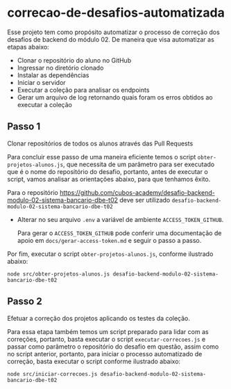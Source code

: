 # correcao-de-desafios-automatizada

Esse projeto tem como propósito automatizar o processo de correção dos desafios de backend do módulo 02. De maneira que visa automatizar as etapas abaixo:

- Clonar o repositório do aluno no GitHub
- Ingressar no diretório clonado
- Instalar as dependências
- Iniciar o servidor
- Executar a coleção para analisar os endpoints
- Gerar um arquivo de log retornando quais foram os erros obtidos ao executar a coleção

## Passo 1

Clonar repositórios de todos os alunos através das Pull Requests

Para concluir esse passo de uma maneira eficiente temos o script `obter-projetos-alunos.js`, que necessita de um parâmetro para ser executado que é o nome do repositório do desafio, portanto, antes de executar o script, vamos analisar as orientações abaixo, para que tenhamos êxito.

Para o repositório https://github.com/cubos-academy/desafio-backend-modulo-02-sistema-bancario-dbe-t02 deve ser utilizado `desafio-backend-modulo-02-sistema-bancario-dbe-t02`

- Alterar no seu arquivo `.env` a variável de ambiente `ACCESS_TOKEN_GITHUB`.

    Para gerar o `ACCESS_TOKEN_GITHUB` pode conferir uma documentação de apoio em `docs/gerar-access-token.md` e seguir o passo a passo.

Por fim, executar o script `obter-projetos-alunos.js`, conforme ilustrado abaixo:

```
node src/obter-projetos-alunos.js desafio-backend-modulo-02-sistema-bancario-dbe-t02
```

## Passo 2

Efetuar a correção dos projetos aplicando os testes da coleção.

Para essa etapa também temos um script preparado para lidar com as correções, portanto, basta executar o script `executar-correcoes.js` e passar como parâmetro o repositório do desafio em questão, assim como no script anterior, portanto, para iniciar o processo automatizado de correção, basta executar o script conforme ilustrado abaixo:

```
node src/iniciar-correcoes.js desafio-backend-modulo-02-sistema-bancario-dbe-t02
```